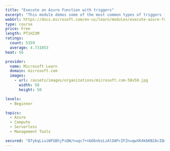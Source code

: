 ```yaml
---
title: "Execute an Azure Function with triggers"
excerpt: "This module demos some of the most common types of triggers for executing Azure Functions and how to configure them to execute your logic."
webUrl: https://docs.microsoft.com/en-us/learn/modules/execute-azure-function-with-triggers/
type: course
price: Free
length: PT1H23M
ratings:
  count: 5359
  average: 4.731853
heat: 56

provider:
  name: Microsoft Learn
  domain: microsoft.com
  images:
    - url: /assets/images/organizations/microsoft.com-50x50.jpg
      width: 50
      height: 50

levels:
  - Beginner

topics:
  - Azure
  - Compute
  - Serverless
  - Management Tools

secured: "D7ybqLiuiWFGBhjPsQW/nuqc7+nbObnbzLzAlOAPcIFZnuqwXK4kbKB2AcIQmnNsVCw91tHD5AvmkKGt/8jqjuzvb2rvqaQmET2s7x1dDsKzk5IgcrwxTXcSx/ND4xQFaxQo2CKZsUYDuniVd8egaL7H282x2bsIL/fPmS+TYAVlEFLwsYcKreyE+NFEDkK8o3ptsuwxY6eC/MGr+7ywyKuJaKkMaqvUJoGNqB3xobrap8M7bMeD3d1qjtCfAiaI1gSVQGw4eaq4YcG1rIizAyMnRZK30qFMJfMzDQd8nWT/kKPagsexeCA3N9auBK/2H4g2Ljp6aPaKTYEAH/ziZaUNKX1ugZuU7cNsRniboI3S2wEOWXYQHsN/fFWiC+hla3nctL0yDhEuMGFvwsnC4gNPnMqjJWPhk6neFsOBHWY=;xtMfvSibAcTOXCBS8/UJ2A=="
---
```


